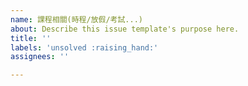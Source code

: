 ```yaml
---
name: 課程相關(時程/放假/考試...)
about: Describe this issue template's purpose here.
title: ''
labels: 'unsolved :raising_hand:'
assignees: ''

---
```



